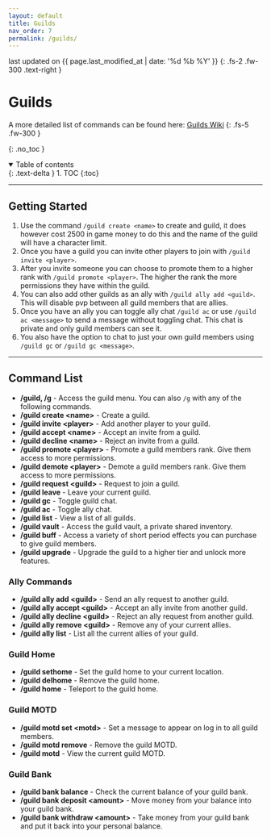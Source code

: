 ```yaml
---
layout: default
title: Guilds
nav_order: 7
permalink: /guilds/
---
```


last updated on {{ page.last_modified_at | date: '%d %b %Y' }}
{: .fs-2 .fw-300 .text-right }

# Guilds
A more detailed list of commands can be found here: [Guilds Wiki](https://wiki.helpch.at/glares-plugins/guilds-w.i.p-migration/commands-and-permissions)
{: .fs-5 .fw-300 }

{: .no_toc }

<details open markdown="block">
  <summary>
    Table of contents
  </summary>
  {: .text-delta }
1. TOC
{:toc}
</details>

---

## Getting Started

1. Use the command `/guild create <name>` to create and guild, it does however cost 2500 in game money to do this and the name of the guild will have a character limit.
2. Once you have a guild you can invite other players to join with `/guild invite <player>`.
3. After you invite someone you can choose to promote them to a higher rank with `/guild promote <player>`. The higher the rank the more permissions they have within the guild.
4. You can also add other guilds as an ally with `/guild ally add <guild>`. This will disable pvp between all guild members that are allies.
5. Once you have an ally you can toggle ally chat `/guild ac` or use `/guild ac <message>` to send a message without toggling chat. This chat is private and only guild members can see it.
6. You also have the option to chat to just your own guild members using `/guild gc` or `/guild gc <message>`.

---

## Command List
- **/guild, /g** - Access the guild menu. You can also `/g` with any of the following commands.
- **/guild create \<name>** - Create a guild.
- **/guild invite \<player>** - Add another player to your guild.
- **/guild accept \<name>** - Accept an invite from a guild.
- **/guild decline \<name>** - Reject an invite from a guild.
- **/guild promote \<player>** - Promote a guild members rank. Give them access to more permissions.
- **/guild demote \<player>** - Demote a guild members rank. Give them access to more permissions.
- **/guild request \<guild>** - Request to join a guild.
- **/guild leave** - Leave your current guild.
- **/guild gc** - Toggle guild chat.
- **/guild ac** - Toggle ally chat.
- **/guild list** - View a list of all guilds.
- **/guild vault** - Access the guild vault, a private shared inventory.
- **/guild buff** - Access a variety of short period effects you can purchase to give guild members.
- **/guild upgrade** - Upgrade the guild to a higher tier and unlock more features.

### Ally Commands
- **/guild ally add \<guild>** - Send an ally request to another guild.
- **/guild ally accept \<guild>** - Accept an ally invite from another guild.
- **/guild ally decline \<guild>** - Reject an ally request from another guild.
- **/guild ally remove \<guild>** - Remove any of your current allies.
- **/guild ally list** - List all the current allies of your guild.

### Guild Home
- **/guild sethome** - Set the guild home to your current location.
- **/guild delhome** - Remove the guild home.
- **/guild home** - Teleport to the guild home.

### Guild MOTD
- **/guild motd set \<motd>** - Set a message to appear on log in to all guild members.
- **/guild motd remove** - Remove the guild MOTD.
- **/guild motd** - View the current guild MOTD.

### Guild Bank
- **/guild bank balance** - Check the current balance of your guild bank.
- **/guild bank deposit \<amount>** - Move money from your balance into your guild bank.
- **/guild bank withdraw \<amount>** - Take money from your guild bank and put it back into your personal balance.

